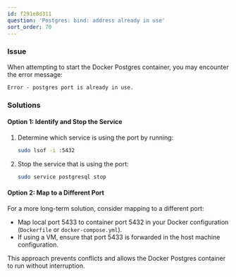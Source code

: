 ```yaml
---
id: f291e8d311
question: 'Postgres: bind: address already in use'
sort_order: 70
---
```


### Issue

When attempting to start the Docker Postgres container, you may encounter the error message:

```
Error - postgres port is already in use.
```

### Solutions

#### Option 1: Identify and Stop the Service

1. Determine which service is using the port by running:
   
   ```bash
   sudo lsof -i :5432
   ```
   
2. Stop the service that is using the port:
   
   ```bash
   sudo service postgresql stop
   ```

#### Option 2: Map to a Different Port

For a more long-term solution, consider mapping to a different port:

- Map local port 5433 to container port 5432 in your Docker configuration (`Dockerfile` or `docker-compose.yml`).
- If using a VM, ensure that port 5433 is forwarded in the host machine configuration.

This approach prevents conflicts and allows the Docker Postgres container to run without interruption.